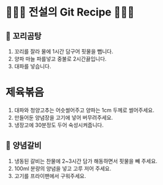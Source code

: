 # 👨🏻‍🍳 전설의 Git Recipe 👩🏻‍🍳

## 🍲 꼬리곰탕

1. 꼬리를 잘라 물에 1시간 담구어 핏물을 뺍니다.
2. 양파 마늘 파를넣고 중불로 2시간끓입니다.
3. 대파를 넣습니다.

# 제육볶음

1. 대파와 청양고추는 어슷썰어주고 양파는 1cm 두께로 썰어주세요.
2. 만들어둔 양념장을 고기에 넣어 버무려주세요.
3. 냉장고에 30분정도 두어 숙성시켜줍니다.

## 🥩 양념갈비

1. 냉동된 갈비는 찬물에 2~3시간 담가 해동하면서 핏물을 빼 주세요.
2. 100ml 분량의 양념을 넣고 고루 저어 주세요.
3. 고기를 프라이팬에서 구워주세요.
